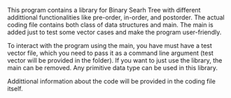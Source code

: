 This program contains a library for Binary Searh Tree with different addittional functionalities like pre-order, in-order, and postorder.
The actual coding file contains both class of data structures and main. The main is added just to test some vector cases and make the program user-friendly.


To interact with the program using the main, you have must have a test vector file, which you need to pass it as a command line argument 
(test vector will be provided in the folder). If you want to just use the library, the main can be removed. Any primitive data type can be used in this library. 

Addittional information about the code will be provided in the coding file itself. 

